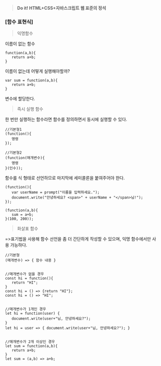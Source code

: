 > #### Do it! HTML+CSS+자바스크립트 웹 표준의 정석
 ### [함수 표현식]
 > 익명함수

 이름이 없는 함수
 ```
 function(a,b){
    return a+b;
 }
 ```

 이름이 없는데 어떻게 실행해야할까?
 ```
 var sum = function(a,b){
    return a+b;
 }
 ```
 변수에 할당한다.
 > 즉시 실행 함수

 한 번만 실행하는 함수라면 함수를 정의하면서 동시에 실행할 수 있다.
 ```
 //기본형1
 (function(){
    명령
 });

 //기본형2
 (function(매개변수){
    명령
 }(인수));

 ```
 함수를 식 형태로 선언하므로 마지막에 세미콜론을 붙여주어야 한다.
 ```
 (function(){
    var userName = prompt("이름을 입력하세요.");
    document.write("안녕하세요? <span>" + userName + "</span>님!");
 });

 (function(a,b){
    sum = a+b;
 }(100, 200));
 ```
 > 화살표 함수

 =>표기법을 사용해 함수 선언을 좀 더 간단하게 작성할 수 있으며, 익명 함수에서만 사용 가능하다.
 ```
 //기본형
 (매개변수) => { 함수 내용 }


 //매개변수가 없을 경우
 const hi = function(){
    return "HI";
 }
 const hi = () => {return "HI"};
 const hi = () => "HI";


 //매개변수가 1개인 경우
 let hi = function(user) {
    document.write(user+"님, 안녕하세요?");
 }
 let hi = user => { document.write(user+"님, 안녕하세요?"); }


 //매개변수가 2개 이상인 경우
 let sum = function(a,b){
    return a+b;
 }
 let sum = (a,b) => a+b;
 ```